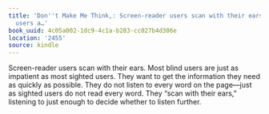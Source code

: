 ```yaml
---
title: 'Don''t Make Me Think,: Screen-reader users scan with their ears. Most blind
  users a…'
book_uuid: 4c05a002-1dc9-4c1a-b283-cc027b4d306e
location: '2455'
source: kindle
---
```


Screen-reader users scan with their ears. Most blind users are just as impatient as most sighted users. They want to get the information they need as quickly as possible. They do not listen to every word on the page—just as sighted users do not read every word. They “scan with their ears,” listening to just enough to decide whether to listen further.